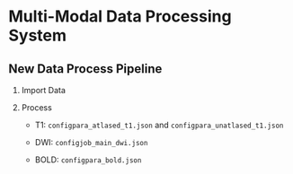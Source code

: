 # Multi-Modal Data Processing System

## New Data Process Pipeline

1. Import Data

2. Process

	* T1: `configpara_atlased_t1.json` and `configpara_unatlased_t1.json`

	* DWI: `configjob_main_dwi.json`

	* BOLD: `configpara_bold.json`